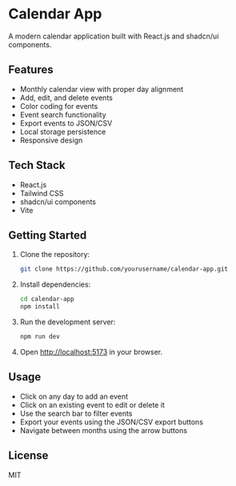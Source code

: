 # Calendar App

A modern calendar application built with React.js and shadcn/ui components.

## Features

- Monthly calendar view with proper day alignment
- Add, edit, and delete events
- Color coding for events
- Event search functionality
- Export events to JSON/CSV
- Local storage persistence
- Responsive design

## Tech Stack

- React.js
- Tailwind CSS
- shadcn/ui components
- Vite

## Getting Started

1. Clone the repository:
   ```bash
   git clone https://github.com/yourusername/calendar-app.git
   ```

2. Install dependencies:
   ```bash
   cd calendar-app
   npm install
   ```

3. Run the development server:
   ```bash
   npm run dev
   ```

4. Open [http://localhost:5173](http://localhost:5173) in your browser.

## Usage

- Click on any day to add an event
- Click on an existing event to edit or delete it
- Use the search bar to filter events
- Export your events using the JSON/CSV export buttons
- Navigate between months using the arrow buttons

## License

MIT